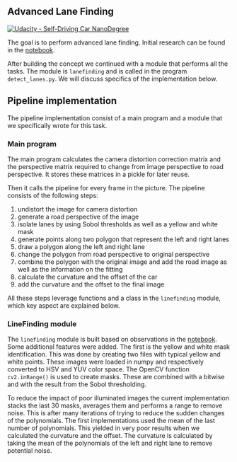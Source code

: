 ## Advanced Lane Finding
[![Udacity - Self-Driving Car NanoDegree](https://s3.amazonaws.com/udacity-sdc/github/shield-carnd.svg)](http://www.udacity.com/drive)

The goal is to perform advanced lane finding. Initial research can be found in the [notebook](https://github.com/abossenbroek/CarND-Advanced-Lane-Lines/blob/master/Advanced_Lane_finding.ipynb).

After building the concept we continued with a module that performs all the tasks. The module
is `lanefinding` and is called in the program `detect_lanes.py`. We will discuss specifics of the
implementation below.

## Pipeline implementation
The pipeline implementation consist of a main program and a module that we specifically wrote
for this task. 

### Main program
The main program calculates the camera distortion correction matrix and the perspective matrix required
to change from image perspective to road perspective. It stores these matrices in a pickle for later reuse. 

Then it calls the pipeline for every frame in the picture. The pipeline consists of the following steps:
1. undistort the image for camera distortion
2. generate a road perspective of the image
3. isolate lanes by using Sobol thresholds as well as a yellow and white mask
4. generate points along two polygon that represent the left and right lanes
5. draw a polygon along the left and right lane
6. change the polygon from road perspective to original perspective
7. combine the polygon with the original image and add the road image as well as the information on the fitting
8. calculate the curvature and the offset of the car
9. add the curvature and the offset to the final image

All these steps leverage functions and a class in the `linefinding` module, which key aspect are explained below.

### LineFinding module
The `linefinding` module is built based on observations in the [notebook](https://github.com/abossenbroek/CarND-Advanced-Lane-Lines/blob/master/Advanced_Lane_finding.ipynb).
Some additional features were added. The first is the yellow and white mask identification. This was done by creating two files
with typical yellow and white points. These images were loaded in numpy and respectively converted to HSV and YUV color
space. The OpenCV function `cv2.inRange()` is used to create masks. These are combined with a bitwise and with the result
from the Sobol thresholding.

To reduce the impact of poor illuminated images the current implementation stacks the last 30 masks, averages them and
performs a range to remove noise. This is after many iterations of trying to reduce the sudden changes of the polynomials.
The first implementations used the mean of the last number of polynomials. This yielded in very poor results when we 
calculated the curvature and the offset. The curvature is calculated by taking the mean of the polynomials of the left and
right lane to remove potential noise.


